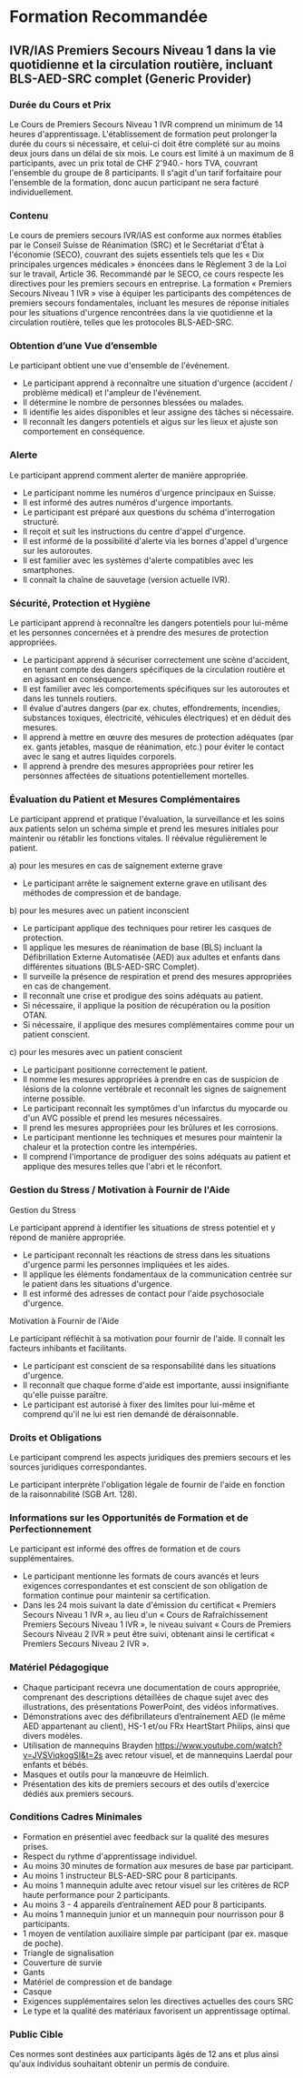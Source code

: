 # Formation Recommandée

## IVR/IAS Premiers Secours Niveau 1 dans la vie quotidienne et la circulation routière, incluant BLS-AED-SRC complet (Generic Provider)

### Durée du Cours et Prix

Le Cours de Premiers Secours Niveau 1 IVR comprend un minimum de 14 heures d'apprentissage. L'établissement de formation peut prolonger la durée du cours si nécessaire, et celui-ci doit être complété sur au moins deux jours dans un délai de six mois. Le cours est limité à un maximum de 8 participants, avec un prix total de CHF 2'940.- hors TVA, couvrant l'ensemble du groupe de 8 participants. Il s'agit d'un tarif forfaitaire pour l'ensemble de la formation, donc aucun participant ne sera facturé individuellement.

### Contenu

Le cours de premiers secours IVR/IAS est conforme aux normes établies par le Conseil Suisse de Réanimation (SRC) et le Secrétariat d'État à l'économie (SECO), couvrant des sujets essentiels tels que les « Dix principales urgences médicales » énoncées dans le Règlement 3 de la Loi sur le travail, Article 36. Recommandé par le SECO, ce cours respecte les directives pour les premiers secours en entreprise. La formation « Premiers Secours Niveau 1 IVR » vise à équiper les participants des compétences de premiers secours fondamentales, incluant les mesures de réponse initiales pour les situations d'urgence rencontrées dans la vie quotidienne et la circulation routière, telles que les protocoles BLS-AED-SRC.

### Obtention d’une Vue d’ensemble

Le participant obtient une vue d'ensemble de l'événement.

- Le participant apprend à reconnaître une situation d'urgence (accident / problème médical) et l'ampleur de l'événement.
- Il détermine le nombre de personnes blessées ou malades.
- Il identifie les aides disponibles et leur assigne des tâches si nécessaire.
- Il reconnaît les dangers potentiels et aigus sur les lieux et ajuste son comportement en conséquence.

### Alerte

Le participant apprend comment alerter de manière appropriée.

- Le participant nomme les numéros d'urgence principaux en Suisse.
- Il est informé des autres numéros d'urgence importants.
- Le participant est préparé aux questions du schéma d'interrogation structuré.
- Il reçoit et suit les instructions du centre d'appel d'urgence.
- Il est informé de la possibilité d'alerte via les bornes d'appel d'urgence sur les autoroutes.
- Il est familier avec les systèmes d'alerte compatibles avec les smartphones.
- Il connaît la chaîne de sauvetage (version actuelle IVR).

### Sécurité, Protection et Hygiène

Le participant apprend à reconnaître les dangers potentiels pour lui-même et les personnes concernées et à prendre des mesures de protection appropriées.

- Le participant apprend à sécuriser correctement une scène d'accident, en tenant compte des dangers spécifiques de la circulation routière et en agissant en conséquence.
- Il est familier avec les comportements spécifiques sur les autoroutes et dans les tunnels routiers.
- Il évalue d'autres dangers (par ex. chutes, effondrements, incendies, substances toxiques, électricité, véhicules électriques) et en déduit des mesures.
- Il apprend à mettre en œuvre des mesures de protection adéquates (par ex. gants jetables, masque de réanimation, etc.) pour éviter le contact avec le sang et autres liquides corporels.
- Il apprend à prendre des mesures appropriées pour retirer les personnes affectées de situations potentiellement mortelles.

### Évaluation du Patient et Mesures Complémentaires

Le participant apprend et pratique l'évaluation, la surveillance et les soins aux patients selon un schéma simple et prend les mesures initiales pour maintenir ou rétablir les fonctions vitales. Il réévalue régulièrement le patient.

a) pour les mesures en cas de saignement externe grave

- Le participant arrête le saignement externe grave en utilisant des méthodes de compression et de bandage.

b) pour les mesures avec un patient inconscient

- Le participant applique des techniques pour retirer les casques de protection.
- Il applique les mesures de réanimation de base (BLS) incluant la Défibrillation Externe Automatisée (AED) aux adultes et enfants dans différentes situations (BLS-AED-SRC Complet).
- Il surveille la présence de respiration et prend des mesures appropriées en cas de changement.
- Il reconnaît une crise et prodigue des soins adéquats au patient.
- Si nécessaire, il applique la position de récupération ou la position OTAN.
- Si nécessaire, il applique des mesures complémentaires comme pour un patient conscient.

c) pour les mesures avec un patient conscient

- Le participant positionne correctement le patient.
- Il nomme les mesures appropriées à prendre en cas de suspicion de lésions de la colonne vertébrale et reconnaît les signes de saignement interne possible.
- Le participant reconnaît les symptômes d'un infarctus du myocarde ou d'un AVC possible et prend les mesures nécessaires.
- Il prend les mesures appropriées pour les brûlures et les corrosions.
- Le participant mentionne les techniques et mesures pour maintenir la chaleur et la protection contre les intempéries.
- Il comprend l'importance de prodiguer des soins adéquats au patient et applique des mesures telles que l'abri et le réconfort.

### Gestion du Stress / Motivation à Fournir de l'Aide

Gestion du Stress

Le participant apprend à identifier les situations de stress potentiel et y répond de manière appropriée.

- Le participant reconnaît les réactions de stress dans les situations d'urgence parmi les personnes impliquées et les aides.
- Il applique les éléments fondamentaux de la communication centrée sur le patient dans les situations d'urgence.
- Il est informé des adresses de contact pour l'aide psychosociale d'urgence.

Motivation à Fournir de l'Aide

Le participant réfléchit à sa motivation pour fournir de l'aide. Il connaît les facteurs inhibants et facilitants.

- Le participant est conscient de sa responsabilité dans les situations d'urgence.
- Il reconnaît que chaque forme d'aide est importante, aussi insignifiante qu'elle puisse paraître.
- Le participant est autorisé à fixer des limites pour lui-même et comprend qu'il ne lui est rien demandé de déraisonnable.

### Droits et Obligations

Le participant comprend les aspects juridiques des premiers secours et les sources juridiques correspondantes.

Le participant interprète l'obligation légale de fournir de l'aide en fonction de la raisonnabilité (SGB Art. 128).

### Informations sur les Opportunités de Formation et de Perfectionnement

Le participant est informé des offres de formation et de cours supplémentaires.

- Le participant mentionne les formats de cours avancés et leurs exigences correspondantes et est conscient de son obligation de formation continue pour maintenir sa certification.
- Dans les 24 mois suivant la date d'émission du certificat « Premiers Secours Niveau 1 IVR », au lieu d'un « Cours de Rafraîchissement Premiers Secours Niveau 1 IVR », le niveau suivant « Cours de Premiers Secours Niveau 2 IVR » peut être suivi, obtenant ainsi le certificat « Premiers Secours Niveau 2 IVR ».

### Matériel Pédagogique

- Chaque participant recevra une documentation de cours appropriée, comprenant des descriptions détaillées de chaque sujet avec des illustrations, des présentations PowerPoint, des vidéos informatives.
- Démonstrations avec des défibrillateurs d’entraînement AED (le même AED appartenant au client), HS-1 et/ou FRx HeartStart Philips, ainsi que divers modèles.
- Utilisation de mannequins Brayden https://www.youtube.com/watch?v=JVSViqkogSI&t=2s avec retour visuel, et de mannequins Laerdal pour enfants et bébés.
- Masques et outils pour la manœuvre de Heimlich.
- Présentation des kits de premiers secours et des outils d'exercice dédiés aux premiers secours.

### Conditions Cadres Minimales

- Formation en présentiel avec feedback sur la qualité des mesures prises.
- Respect du rythme d'apprentissage individuel.
- Au moins 30 minutes de formation aux mesures de base par participant.
- Au moins 1 instructeur BLS-AED-SRC pour 8 participants.
- Au moins 1 mannequin adulte avec retour visuel sur les critères de RCP haute performance pour 2 participants.
- Au moins 3 - 4 appareils d’entraînement AED pour 8 participants.
- Au moins 1 mannequin junior et un mannequin pour nourrisson pour 8 participants.
- 1 moyen de ventilation auxiliaire simple par participant (par ex. masque de poche).
- Triangle de signalisation
- Couverture de survie
- Gants
- Matériel de compression et de bandage
- Casque
- Exigences supplémentaires selon les directives actuelles des cours SRC
- Le type et la qualité des matériaux favorisent un apprentissage optimal.

### Public Cible

Ces normes sont destinées aux participants âgés de 12 ans et plus ainsi qu'aux individus souhaitant obtenir un permis de conduire.